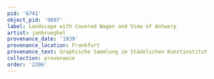 ```yaml
---
pid: '6741'
object_pid: '9687'
label: Landscape with Covered Wagon and View of Antwerp
artist: janbrueghel
provenance_date: '1939'
provenance_location: Frankfurt
provenance_text: Graphische Sammlung im Städelschen Kunstinstitut
collection: provenance
order: '2206'
---
```

